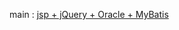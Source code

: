 main : <a href='https://github.com/jjh319/bitCampWeb/tree/main/projectMVC22'> jsp + jQuery + Oracle + MyBatis</a>

